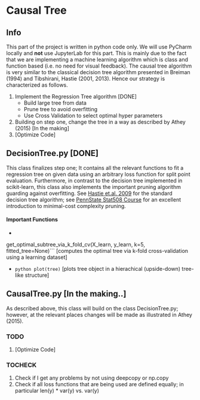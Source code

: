# Causal Tree 
## Info 
This part of the project is written in python code only. We will use PyCharm locally and **not** use JupyterLab for this part. This is mainly due to the fact that we are implementing a machine learning algorithm which is class and function based (i.e. no need for visual feedback). The causal tree algorithm is very similar to the classical decision tree algorithm presented in Breiman (1994) and Tibshirani, Hastie (2001, 2013). Hence our strategy is characterized as follows. 

1. Implement the Regression Tree algorithm [DONE]
   * Build large tree from data 
   * Prune tree to avoid overfitting 
   * Use Cross Validation to select optimal hyper parameters  
2. Building on step one, change the tree in a way as described by Athey (2015) [In the making]
3. [Optimize Code] 

## DecisionTree.py [DONE]
This class finalizes step one; It contains all the relevant functions to fit a regression tree on given data using an arbitrary loss function for split point evaluation. Furthermore, in contrast to the decision tree implemented in scikit-learn, this class also implements the important pruning algorithm guarding against overfitting. See [Hastie et.al. 2009](https://web.stanford.edu/~hastie/ElemStatLearn/) for the standard decision tree algorithm; see [PennState Stat508 Course](https://newonlinecourses.science.psu.edu/stat508/lesson/11/11.8) for an excellent introduction to minimal-cost complexity pruning.

#### Important Functions
- ```python
get_optimal_subtree_via_k_fold_cv(X_learn, y_learn, k=5, fitted_tree=None)``` [computes the optimal tree via k-fold cross-validation using a learning dataset]
- ```python plot(tree)``` [plots tree object in a hierachical (upside-down) tree-like structure]

## CausalTree.py [In the making..]
As described above, this class will build on the class DecisionTree.py; however, at the relevant places changes will be made as illustrated in Athey (2015). 


### TODO 
1. [Optimize Code] 


### TOCHECK
1. Check if I get any problems by not using deepcopy or np.copy 
2. Check if all loss functions that are being used are defined equally; in particular len(y) * var(y) vs. var(y) 

